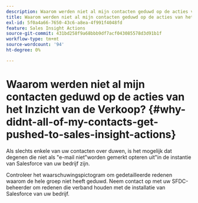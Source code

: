 ```yaml
---
description: Waarom werden niet al mijn contacten geduwd op de acties van het Inzicht van de Verkoop? - Marketo Docs - Productdocumentatie
title: Waarom werden niet al mijn contacten geduwd op de acties van het Inzicht van de Verkoop?
exl-id: 5f0a4a66-7650-43c6-a8ea-4f991f4048fd
feature: Sales Insight Actions
source-git-commit: 431bd258f9a68bbb9df7acf043085578d3d91b1f
workflow-type: tm+mt
source-wordcount: '94'
ht-degree: 0%

---
```


# Waarom werden niet al mijn contacten geduwd op de acties van het Inzicht van de Verkoop? {#why-didnt-all-of-my-contacts-get-pushed-to-sales-insight-actions}

Als slechts enkele van uw contacten over duwen, is het mogelijk dat degenen die niet als &quot;e-mail niet&quot;worden gemerkt opteren uit&quot;in de instantie van Salesforce van uw bedrijf zijn.

Controleer het waarschuwingspictogram om gedetailleerde redenen waarom de hele groep niet heeft geduwd. Neem contact op met uw SFDC-beheerder om redenen die verband houden met de installatie van Salesforce van uw bedrijf.
